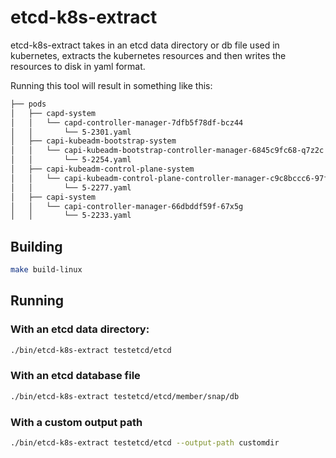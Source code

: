 # etcd-k8s-extract

etcd-k8s-extract takes in an etcd data directory or db file used in kubernetes, extracts the kubernetes resources and then writes the resources to disk in yaml format.

Running this tool will result in something like this:
```sh
├── pods
│   ├── capd-system
│   │   └── capd-controller-manager-7dfb5f78df-bcz44
│   │       └── 5-2301.yaml
│   ├── capi-kubeadm-bootstrap-system
│   │   └── capi-kubeadm-bootstrap-controller-manager-6845c9fc68-q7z2c
│   │       └── 5-2254.yaml
│   ├── capi-kubeadm-control-plane-system
│   │   └── capi-kubeadm-control-plane-controller-manager-c9c8bccc6-97fck
│   │       └── 5-2277.yaml
│   ├── capi-system
│   │   └── capi-controller-manager-66dbddf59f-67x5g
│   │       └── 5-2233.yaml
```

## Building 

```sh
make build-linux
```

## Running

### With an etcd data directory:
```sh
./bin/etcd-k8s-extract testetcd/etcd
```

### With an etcd database file

```sh
./bin/etcd-k8s-extract testetcd/etcd/member/snap/db
```

### With a custom output path

```sh
./bin/etcd-k8s-extract testetcd/etcd --output-path customdir
```